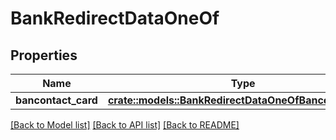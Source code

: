 # BankRedirectDataOneOf

## Properties

Name | Type | Description | Notes
------------ | ------------- | ------------- | -------------
**bancontact_card** | [**crate::models::BankRedirectDataOneOfBancontactCard**](BankRedirectData_oneOf_bancontact_card.md) |  | 

[[Back to Model list]](../README.md#documentation-for-models) [[Back to API list]](../README.md#documentation-for-api-endpoints) [[Back to README]](../README.md)


